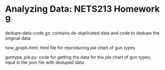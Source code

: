 # Analyzing Data: NETS213 Homework 9 

dedupe-data-code.gz: contains de-duplicated data and code to dedupe the original data

how_graph.html: html file for reproducing pie chart of gun types

guntype_pie.py: code for getting the data for the pie chart of gun types, input is the json file with deduped data
